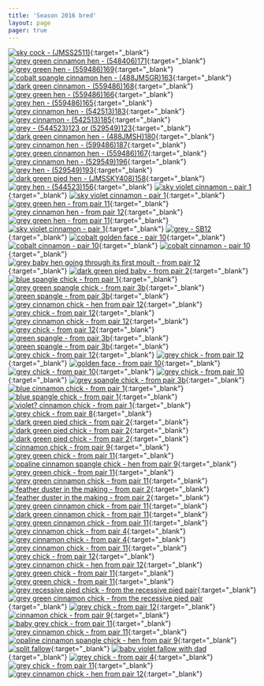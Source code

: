 ```yaml
---
title: 'Season 2016 bred'
layout: page
pager: true
---
```


[![sky cock - (JMSS2511)](/img/thumbs/c77c25d702957bc857a6a1fd072a39d50eeb1c8e.png)](http://i205.photobucket.com/albums/bb166/schilduil/Exhibition%20Budgerigars/Season%202016%20bred/2016-05-16%2019.07.27_zpsemtui4ua.png){:target="_blank"}
[![grey green cinnamon hen - (548406)171](/img/thumbs/c4cae7a4ad649a61dac39cd5d1a5e846d358726c.png)](http://i205.photobucket.com/albums/bb166/schilduil/Exhibition%20Budgerigars/Season%202016%20bred/2016-05-04%2021.14.18_zpsmr1s0k3h.png){:target="_blank"}
[![grey green hen - (559486)169](/img/thumbs/74e5a763c3e487fc522233e3508ec8b9001ba03f.png)](http://i205.photobucket.com/albums/bb166/schilduil/Exhibition%20Budgerigars/Season%202016%20bred/2016-05-04%2020.20.27_zpsu85bco1q.png){:target="_blank"}
[![cobalt spangle cinnamon hen - (488JMSGR)163](/img/thumbs/a8a47cb31bff533b87b30716ebd76a7bb24e022e.png)](http://i205.photobucket.com/albums/bb166/schilduil/Exhibition%20Budgerigars/Season%202016%20bred/2016-05-04%2020.18.57_zpshztaaga5.png){:target="_blank"}
[![dark green cinnamon - (559486)168](/img/thumbs/8de99cac56b5233e1f0653ae5ca8e6facdaf2bc1.png)](http://i205.photobucket.com/albums/bb166/schilduil/Exhibition%20Budgerigars/Season%202016%20bred/2016-05-04%2020.21.19_zpsbotwdgff.png){:target="_blank"}
[![grey green hen - (559486)166](/img/thumbs/48d2110ecc47feaf674a047f54f937208b83971f.png)](http://i205.photobucket.com/albums/bb166/schilduil/Exhibition%20Budgerigars/Season%202016%20bred/2016-05-04%2020.20.59_zpsupfyyyd0.png){:target="_blank"}
[![grey hen - (559486)165](/img/thumbs/12a4a80a78a8a6fd222cb685e5d0271893f023e0.png)](http://i205.photobucket.com/albums/bb166/schilduil/Exhibition%20Budgerigars/Season%202016%20bred/2016-05-04%2020.20.34_zpsuhapxgax.png){:target="_blank"}
[![grey cinnamon hen - (542513)183](/img/thumbs/78e40a486b3575b981b0fa5c003f0536827c2c41.png)](http://i205.photobucket.com/albums/bb166/schilduil/Exhibition%20Budgerigars/Season%202016%20bred/2016-05-04%2020.20.46_zpsbxlknagy.png){:target="_blank"}
[![grey cinnamon - (542513)185](/img/thumbs/5d335f8dc994f36b4e332a4ae27a1d4000227621.png)](http://i205.photobucket.com/albums/bb166/schilduil/Exhibition%20Budgerigars/Season%202016%20bred/2016-05-04%2020.19.44_zpsnmigetrp.png){:target="_blank"}
[![grey - (544523)123 or (529549)123](/img/thumbs/6f01d6603a4e26215b1ba8fd215b49ab24be71f3.png)](http://i205.photobucket.com/albums/bb166/schilduil/Exhibition%20Budgerigars/Season%202016%20bred/2016-05-04%2020.19.29_zpsethxoiyx.png){:target="_blank"}
[![dark green cinnamon hen - (488JMSH)180](/img/thumbs/bddea60227729e8286d97809a0b623ae06d896fb.png)](http://i205.photobucket.com/albums/bb166/schilduil/Exhibition%20Budgerigars/Season%202016%20bred/2016-05-04%2020.19.06_zpsd8ubekbt.png){:target="_blank"}
[![grey cinnamon hen - (599486)187](/img/thumbs/f9ac5173919f755083cf9d8e78a5eccdf2e9f054.png)](http://i205.photobucket.com/albums/bb166/schilduil/Exhibition%20Budgerigars/Season%202016%20bred/2016-05-04%2020.19.17_zpsdno16shz.png){:target="_blank"}
[![grey green cinnamon hen - (559486)167](/img/thumbs/bf4c13a36fb4b0cffeb7eb70d529b5fa623ecff8.png)](http://i205.photobucket.com/albums/bb166/schilduil/Exhibition%20Budgerigars/Season%202016%20bred/B33131F0-050B-4844-B864-89103C3EC97A_zpswzge2dhd.png){:target="_blank"}
[![grey cinnamon hen - (529549)196](/img/thumbs/770479ebb89d0be947fd790b3d10e1498497cb4d.png)](http://i205.photobucket.com/albums/bb166/schilduil/Exhibition%20Budgerigars/Season%202016%20bred/945988D8-B472-4C97-99E9-B4D857A05CB5_zpssnhtunow.png){:target="_blank"}
[![grey hen - (529549)193](/img/thumbs/162e3f61c080d02502adf23a1409119d82e61684.png)](http://i205.photobucket.com/albums/bb166/schilduil/Exhibition%20Budgerigars/Season%202016%20bred/53397252-5081-44FA-BEF7-0717C99669EA_zpsn7bkj0ry.png){:target="_blank"}
[![dark green pied hen - (JMSSKY408)158](/img/thumbs/8a26314188387233ad98dd803e9526ff1cb2c887.png)](http://i205.photobucket.com/albums/bb166/schilduil/Exhibition%20Budgerigars/Season%202016%20bred/C46DFE80-3E7B-4BBB-9507-F63EA6C99B09_zpsimhfhb8q.png){:target="_blank"}
[![grey hen - (544523)156](/img/thumbs/fa771e9c2ffcca6e184fdadd7ac3bf2564f41181.png)](http://i205.photobucket.com/albums/bb166/schilduil/Exhibition%20Budgerigars/Season%202016%20bred/7DA72C67-E826-47E0-BC9E-7025B206C912_zps2x7ufxny.png){:target="_blank"}
[![sky violet cinnamon - pair 1](/img/thumbs/b0d1c63dc3720800c35c987a6ad7072b85fd8fae.png)](http://i205.photobucket.com/albums/bb166/schilduil/Exhibition%20Budgerigars/Season%202016%20bred/E4B16FC1-E880-4822-88E1-53AAEB0367F5_zpset0kklil.png){:target="_blank"}
[![sky violet cinnamon - pair 1](/img/thumbs/52893587f132f591765f50ae79671de8eb01553c.png)](http://i205.photobucket.com/albums/bb166/schilduil/Exhibition%20Budgerigars/Season%202016%20bred/038F43A5-84E3-46B6-97BC-1781CCE0B052_zpslc29o7br.png){:target="_blank"}
[![grey green hen - from pair 11](/img/thumbs/8f7df25a108be1bf9938890991c15693a866d9a2.jpg)](http://i205.photobucket.com/albums/bb166/schilduil/Exhibition%20Budgerigars/Season%202016%20bred/2016-02-20%2022.58.33_zps9lysfn1w.jpg){:target="_blank"}
[![grey cinnamon hen - from pair 12](/img/thumbs/8b1c89aab077f647b0ff6c70c384b40b7ae6c82d.png)](http://i205.photobucket.com/albums/bb166/schilduil/Exhibition%20Budgerigars/Season%202016%20bred/2016-02-20%2023.02.07_zpslma4xwch.png){:target="_blank"}
[![grey green hen - from pair 11](/img/thumbs/7d2aff67d06680617f1d837b5b50c324ec41ed71.png)](http://i205.photobucket.com/albums/bb166/schilduil/Exhibition%20Budgerigars/Season%202016%20bred/2016-02-20%2022.58.57_zpsjgabiaxx.png){:target="_blank"}
[![sky violet cinnamon - pair 1](/img/thumbs/057deeca6605ae1fd99560d8ec48f73df63c774d.png)](http://i205.photobucket.com/albums/bb166/schilduil/Exhibition%20Budgerigars/Season%202016%20bred/2016-02-18%2022.25.42_zpsbretzve7.png){:target="_blank"}
[![grey - SB12](/img/thumbs/bb79b55dd5ffecd1a9805e9e73d6b343aab5128f.png)](http://i205.photobucket.com/albums/bb166/schilduil/Exhibition%20Budgerigars/Season%202016%20bred/25ACFEB6-185A-4347-B0E5-CB4774D086AB_zpsrsoip2zm.png){:target="_blank"}
[![cobalt golden face - pair 10](/img/thumbs/c2b2fca9ffe1d6dbf83b6730b0d838cb81729ce4.png)](http://i205.photobucket.com/albums/bb166/schilduil/Exhibition%20Budgerigars/Season%202016%20bred/36660B8C-D7D1-41A3-8B48-60B1D737A18C_zpsfrtcitqj.png){:target="_blank"}
[![cobalt cinnamon - pair 10](/img/thumbs/af77a6e74c54f15904ae7fe34fa07449b1c3ff4b.png)](http://i205.photobucket.com/albums/bb166/schilduil/Exhibition%20Budgerigars/Season%202016%20bred/7577104F-B8C4-41AD-A950-EF2B589D88FB_zpsvx46ao8e.png){:target="_blank"}
[![cobalt cinnamon - pair 10](/img/thumbs/90dacd72a450b483faa1acb77995ae31258b77b6.png)](http://i205.photobucket.com/albums/bb166/schilduil/Exhibition%20Budgerigars/Season%202016%20bred/0FBCD833-AA34-4487-B49F-A648CCEF8BA9_zps4yxwknzc.png){:target="_blank"}
[![grey baby hen going through its first moult - from pair 12](/img/thumbs/a2f8896efdccebc9492c25fd38701ea66662da97.png)](http://i205.photobucket.com/albums/bb166/schilduil/Exhibition%20Budgerigars/Season%202016%20bred/2016-01-24%2023.03.00_zpsvftgmi0i.png){:target="_blank"}
[![dark green pied baby - from pair 2](/img/thumbs/3b0961e0b2d7e771f098389b7c2b106d8af568dc.png)](http://i205.photobucket.com/albums/bb166/schilduil/Exhibition%20Budgerigars/Season%202016%20bred/2016-01-16%2022.53.05_zpspeg2nork.png){:target="_blank"}
[![blue spangle chick - from pair 1](/img/thumbs/3acb096105f2ac9a0c86228c2ac4952cc6716bd1.png)](http://i205.photobucket.com/albums/bb166/schilduil/Exhibition%20Budgerigars/Season%202016%20bred/2016-01-13%2022.22.35_zpsqjz6hfay.png){:target="_blank"}
[![grey green spangle chick - from pair 3b](/img/thumbs/30fff1702a1af09a4163952f1c8faf3715833a23.png)](http://i205.photobucket.com/albums/bb166/schilduil/Exhibition%20Budgerigars/Season%202016%20bred/2016-01-13%2022.22.47_zpstdsklcv8.png){:target="_blank"}
[![green spangle - from pair 3b](/img/thumbs/3ef85e14e4563faef8bfbad9cc97a2a2a488555c.png)](http://i205.photobucket.com/albums/bb166/schilduil/Exhibition%20Budgerigars/Season%202016%20bred/2016-01-13%2022.22.25_zpsvrmg8u2w.png){:target="_blank"}
[![grey cinnamon chick - hen from pair 12](/img/thumbs/3dc93976fdd99b8d2084206cfb45663f1f673a8b.png)](http://i205.photobucket.com/albums/bb166/schilduil/Exhibition%20Budgerigars/Season%202016%20bred/2016-01-13%2000.07.17_zpsjlo4opkb.png){:target="_blank"}
[![grey chick - from pair 12](/img/thumbs/65901e68e0a061d0aa287e6b5f881b2f493ceb94.png)](http://i205.photobucket.com/albums/bb166/schilduil/Exhibition%20Budgerigars/Season%202016%20bred/2016-01-13%2000.08.10_zpswefayeqm.png){:target="_blank"}
[![grey cinnamon chick - from pair 12](/img/thumbs/ae73961ec50f06891ba4f75ea388dd3b5b97e990.png)](http://i205.photobucket.com/albums/bb166/schilduil/Exhibition%20Budgerigars/Season%202016%20bred/2016-01-11%2022.06.41_zpsmwp0ha0p.png){:target="_blank"}
[![grey chick - from pair 12](/img/thumbs/60d711095ad3397001434c65f46b8875435a770d.png)](http://i205.photobucket.com/albums/bb166/schilduil/Exhibition%20Budgerigars/Season%202016%20bred/2016-01-11%2022.06.54_zpsjaejet0b.png){:target="_blank"}
[![green spangle - from pair 3b](/img/thumbs/28e42700637b6f0b0ad22c9086814e01c1a79907.png)](http://i205.photobucket.com/albums/bb166/schilduil/Exhibition%20Budgerigars/Season%202016%20bred/2016-01-09%2022.58.16_zpssqhgjf0k.png){:target="_blank"}
[![green spangle - from pair 3b](/img/thumbs/04d0c90b576e0ad228493102da5b2a7ba77e090a.png)](http://i205.photobucket.com/albums/bb166/schilduil/Exhibition%20Budgerigars/Season%202016%20bred/2016-01-09%2022.58.03_zpsxjaic3bw.png){:target="_blank"}
[![grey chick - from pair 12](/img/thumbs/cfe52920a21315fe88d3c45862263d17d00981f4.jpg)](http://i205.photobucket.com/albums/bb166/schilduil/Exhibition%20Budgerigars/Season%202016%20bred/2016-01-06%2022.10.18_zpsdk0tde1m.jpg){:target="_blank"}
[![grey chick - from pair 12](/img/thumbs/c6108fb9997e5b878f3b7ae77258806a827b3bc8.png)](http://i205.photobucket.com/albums/bb166/schilduil/Exhibition%20Budgerigars/Season%202016%20bred/2016-01-06%2022.47.27_zpsia0k43qq.png){:target="_blank"}
[![golden face - from pair 10](/img/thumbs/3a2825c41c80fb2dc33137442532f564711c1c09.png)](http://i205.photobucket.com/albums/bb166/schilduil/Exhibition%20Budgerigars/Season%202016%20bred/BADD168E-96D7-42F6-A363-861774DD880A_zpsjkjugil2.png){:target="_blank"}
[![grey chick - from pair 10](/img/thumbs/a110f0151a7bc36a735ba01edbf97cb01ba14544.png)](http://i205.photobucket.com/albums/bb166/schilduil/Exhibition%20Budgerigars/Season%202016%20bred/2016-01-01%2022.58.16_zpsaqniafyj.png){:target="_blank"}
[![grey chick - from pair 10](/img/thumbs/10aa9378fd6d4eb54e73b232897f21c17dbc9c23.png)](http://i205.photobucket.com/albums/bb166/schilduil/Exhibition%20Budgerigars/Season%202016%20bred/2016-01-01%2022.58.00_zps2ff6pt0u.png){:target="_blank"}
[![grey spangle chick - from pair 3b](/img/thumbs/8cb0eb779d2a4b72fa42f6ffc24944d38dabf01f.png)](http://i205.photobucket.com/albums/bb166/schilduil/Exhibition%20Budgerigars/Season%202016%20bred/E615D730-8713-4BF4-B830-541A13FD77C5_zps0bohmy5c.png){:target="_blank"}
[![blue cinnamon chick - from pair 1](/img/thumbs/a8da99f75fca0cff45b47fb2ff540e1c6cdf7f2b.jpg)](http://i205.photobucket.com/albums/bb166/schilduil/Exhibition%20Budgerigars/Season%202016%20bred/5CA34C0B-7F49-4B2D-AAAF-2F6B49C9CCFD_zpsbzuzhzzc.jpg){:target="_blank"}
[![blue spangle chick - from pair 1](/img/thumbs/827a772153d65a7b837201d908bc9e2fbf088f87.png)](http://i205.photobucket.com/albums/bb166/schilduil/Exhibition%20Budgerigars/Season%202016%20bred/2015-12-14%2023.10.54_zpsh0uzmnac.png){:target="_blank"}
[![violet? cinnamon chick - from pair 1](/img/thumbs/58551e3d9e1ec7150605b9de052efe782e16a874.png)](http://i205.photobucket.com/albums/bb166/schilduil/Exhibition%20Budgerigars/Season%202016%20bred/2015-12-14%2023.10.30_zpst0zpkw5r.png){:target="_blank"}
[![grey chick - from pair 8](/img/thumbs/81d47da2b546b9d56ca4217c6cc33fb8e7506730.jpg)](http://i205.photobucket.com/albums/bb166/schilduil/Exhibition%20Budgerigars/Season%202016%20bred/2015-12-11%2022.14.49_zpsmc3gaz2l.jpg){:target="_blank"}
[![dark green pied chick - from pair 2](/img/thumbs/48b895d5b0dd3fab3e1b1eca937ec0593876068e.jpg)](http://i205.photobucket.com/albums/bb166/schilduil/Exhibition%20Budgerigars/Season%202016%20bred/2015-12-112022.15.12_zps8vl4s4iw.jpg){:target="_blank"}
[![dark green pied chick - from pair 2](/img/thumbs/a0cc0a115f163bcb2f75105a69e67352c5b1d77d.jpg)](http://i205.photobucket.com/albums/bb166/schilduil/Exhibition%20Budgerigars/Season%202016%20bred/2015-12-03%2021.26.40_zpsocmxkh3g.jpg){:target="_blank"}
[![dark green pied chick - from pair 2](/img/thumbs/693e2b044a63809e23c9d3d347b070310e5b41a9.png)](http://i205.photobucket.com/albums/bb166/schilduil/Exhibition%20Budgerigars/Season%202016%20bred/2015-12-03%2021.57.11_zpswfqjarpz.png){:target="_blank"}
[![cinnamon chick - from pair 9](/img/thumbs/85a7e433dd120917e53e9fe066a5232a5a4803ef.jpg)](http://i205.photobucket.com/albums/bb166/schilduil/Exhibition%20Budgerigars/Season%202016%20bred/14330229-8BA7-4ECF-8504-628E61101171_zpsbo1zenru.jpg){:target="_blank"}
[![grey green chick - from pair 11](/img/thumbs/2342a462bfcec739a3e16dd550c9c8cdd4e64278.jpg)](http://i205.photobucket.com/albums/bb166/schilduil/Exhibition%20Budgerigars/Season%202016%20bred/62E9C811-2864-4116-9422-39178579FCA1_zps6xzrk20o.jpg){:target="_blank"}
[![opaline cinnamon spangle chick - hen from pair 9](/img/thumbs/a085ee60803076a6112ff24fa9420940c5cf5345.png)](http://i205.photobucket.com/albums/bb166/schilduil/Exhibition%20Budgerigars/Season%202016%20bred/28BB975C-63FC-4064-8558-8C895721D998_zpspnjnsflv.png){:target="_blank"}
[![grey green chick - from pair 11](/img/thumbs/683ccf163bf6b2f813b5dc060ef038c747f8ac74.jpg)](http://i205.photobucket.com/albums/bb166/schilduil/Exhibition%20Budgerigars/Season%202016%20bred/1459570D-6EB0-41AE-949B-FDBFB9D9B7D9_zpshqjxoy8j.jpg){:target="_blank"}
[![grey green cinnamon chick - from pair 11](/img/thumbs/14ed54a59ddebe478e7d0474fc44cd87a44b26a8.jpg)](http://i205.photobucket.com/albums/bb166/schilduil/Exhibition%20Budgerigars/Season%202016%20bred/2FDB3A9F-DB62-4B06-9FD6-50F7E8DF48EC_zps1fdrirov.jpg){:target="_blank"}
[![feather duster in the making - from pair 2](/img/thumbs/0e2f763b381dbdc3cc0b904e85eeb1828bf4780f.jpg)](http://i205.photobucket.com/albums/bb166/schilduil/Exhibition%20Budgerigars/Season%202016%20bred/99E87C3D-3A6B-4F22-961E-4D909E571749_zpsoe8brkab.jpg){:target="_blank"}
[![feather duster in the making - from pair 2](/img/thumbs/ddf20dae07a5ea6d2f7fc18cfc21201ecee2fa97.jpg)](http://i205.photobucket.com/albums/bb166/schilduil/Exhibition%20Budgerigars/Season%202016%20bred/91A6535D-8999-45AB-BDA3-F97B3F47D3D6_zpswb84rn4x.jpg){:target="_blank"}
[![grey green cinnamon chick - from pair 11](/img/thumbs/a6d9bc154bc15546d627cd8142c715865d3b538f.png)](http://i205.photobucket.com/albums/bb166/schilduil/Exhibition%20Budgerigars/Season%202016%20bred/30F0E60F-77B7-40D4-99C9-323B45AD77D0_zps4edxpese.png){:target="_blank"}
[![dark green cinnamon chick - from pair 11](/img/thumbs/6ce18570dd6ea8b62b312f3c8e3019bd8039edc6.jpg)](http://i205.photobucket.com/albums/bb166/schilduil/Exhibition%20Budgerigars/Season%202016%20bred/40C97785-B327-4EB5-A542-86627F9B1651_zpswxlxw1pv.jpg){:target="_blank"}
[![grey green cinnamon chick - from pair 11](/img/thumbs/8a6223e38ea7af4fcef88de666e29bbc2f11ea5f.jpg)](http://i205.photobucket.com/albums/bb166/schilduil/Exhibition%20Budgerigars/Season%202016%20bred/8810A9DB-70AE-4B57-8367-BF716B677780_zpspyggvhai.jpg){:target="_blank"}
[![grey cinnamon chick - from pair 4](/img/thumbs/3dcd13675952d963c1c9528d7d1aeee60d271037.jpg)](http://i205.photobucket.com/albums/bb166/schilduil/Exhibition%20Budgerigars/Season%202016%20bred/1B5FEF27-2306-44F4-B58E-1E01EA5E3A4F_zpsmuworcdg.jpg){:target="_blank"}
[![grey cinnamon chick - from pair 4](/img/thumbs/4243fff0afebcc3372e6ba2ee78bcddb51503fd5.jpg)](http://i205.photobucket.com/albums/bb166/schilduil/Exhibition%20Budgerigars/Season%202016%20bred/C42ACEB2-B3BD-49C7-8DD2-A044FD49311F_zpstrxs5rff.jpg){:target="_blank"}
[![grey cinnamon chick - from pair 11](/img/thumbs/14022e451ac574bda62d4a3426ad7a9fdfd658af.jpeg)](http://i205.photobucket.com/albums/bb166/schilduil/Exhibition%20Budgerigars/Season%202016%20bred/6_zpsr6nxgrvh.jpeg){:target="_blank"}
[![grey chick - from pair 12](/img/thumbs/d1084408c13cf914a5c61aedb8bd1b3b30ebc5f4.jpeg)](http://i205.photobucket.com/albums/bb166/schilduil/Exhibition%20Budgerigars/Season%202016%20bred/3_zpsme1m6rha.jpeg){:target="_blank"}
[![grey cinnamon chick - hen from pair 12](/img/thumbs/ce7d851e9b322d9de6ef7ca59f67db60efe22938.jpeg)](http://i205.photobucket.com/albums/bb166/schilduil/Exhibition%20Budgerigars/Season%202016%20bred/1_zpshfhgefng.jpeg){:target="_blank"}
[![grey green chick - from pair 11](/img/thumbs/faf82fe4b2137496f985dd8e3ad99f44e86b3437.jpg)](http://i205.photobucket.com/albums/bb166/schilduil/Exhibition%20Budgerigars/Season%202016%20bred/99249670-7962-48E4-B491-8D30F4145AE5_zps0huedhpa.jpg){:target="_blank"}
[![grey green chick - from pair 11](/img/thumbs/a129c1790c2c1c39ab1bd528ab0743eb2d9ecf1a.jpg)](http://i205.photobucket.com/albums/bb166/schilduil/Exhibition%20Budgerigars/Season%202016%20bred/7ED7D948-A6B2-4DE3-9F2E-726BD99C5073_zpsl7v1ryrx.jpg){:target="_blank"}
[![grey recessive pied chick - from the recessive pied pair](/img/thumbs/7faaf60950559886a777d789f93cd39ce221a50e.jpg)](http://i205.photobucket.com/albums/bb166/schilduil/Exhibition%20Budgerigars/Season%202016%20bred/361A19B2-0F6F-4929-82EB-AFE69CE3E0F3_zpsd2pbvgp3.jpg){:target="_blank"}
[![grey green cinnamon chick - from the recessive pied pair](/img/thumbs/869af40b8c6e8fa0e7f5971d5fdf4bd5fbd27562.jpg)](http://i205.photobucket.com/albums/bb166/schilduil/Exhibition%20Budgerigars/Season%202016%20bred/2EE4F84D-2E46-4A68-A8D6-D92FA97D9DEE_zpsmefbpamx.jpg){:target="_blank"}
[![grey chick - from pair 12](/img/thumbs/b41e6f448841cf4f62fe908638f26ff26277b687.jpg)](http://i205.photobucket.com/albums/bb166/schilduil/Exhibition%20Budgerigars/Season%202016%20bred/126BB2A9-6B9E-4EB5-962C-C023B6FBC436_zpsock2wclg.jpg){:target="_blank"}
[![cinnamon chick - from pair 9](/img/thumbs/3754ff1347ad0d446c5154cf63c1ba12d9024c7c.jpg)](http://i205.photobucket.com/albums/bb166/schilduil/Exhibition%20Budgerigars/Season%202016%20bred/7FD3A702-E694-4A0E-926C-DADA523B5C32_zpsozem5qnz.jpg){:target="_blank"}
[![baby grey chick - from pair 11](/img/thumbs/f621b7d61f1e08d3f5d701d50c7d4c2d76cd4cce.jpg)](http://i205.photobucket.com/albums/bb166/schilduil/Exhibition%20Budgerigars/Season%202016%20bred/D71D597E-0690-4D0B-B21B-DF492FEBF826_zpsde9zbboj.jpg){:target="_blank"}
[![grey cinnamon chick - from pair 11](/img/thumbs/33a44f41814b1e51ce5aac54dbeddb2564eaff06.jpg)](http://i205.photobucket.com/albums/bb166/schilduil/Exhibition%20Budgerigars/Season%202016%20bred/B68D65DA-D27F-4AAF-93A0-5E50D310530A_zpsqkrx1roa.jpg){:target="_blank"}
[![opaline cinnamon spangle chick - hen from pair 9](/img/thumbs/e768bacc681746d64e4760dceccd899db240e2a8.jpg)](http://i205.photobucket.com/albums/bb166/schilduil/Exhibition%20Budgerigars/Season%202016%20bred/045ECC2A-6CD9-4EC8-BEA9-F510A74F570B_zps0ys3ojav.jpg){:target="_blank"}
[![split fallow](/img/thumbs/6bb2c1969aa803a4d1546a0f7fea679fe341938c.jpg)](http://i205.photobucket.com/albums/bb166/schilduil/Exhibition%20Budgerigars/Season%202016%20bred/B21408B1-A471-441A-ABF5-6F6170F5B1FA_zpsqmpbjpvz.jpg){:target="_blank"}
[![baby violet fallow with dad](/img/thumbs/c704301d1ec989d3bf96fa145f00f744c5dc89f7.jpeg)](http://i205.photobucket.com/albums/bb166/schilduil/Exhibition%20Budgerigars/Season%202016%20bred/first_2016_fallow_zpses6gla2v.jpeg){:target="_blank"}
[![grey chick - from pair 4](/img/thumbs/756facbfa78272cff117de27f798cdb77b8873de.jpg)](http://i205.photobucket.com/albums/bb166/schilduil/Exhibition%20Budgerigars/Season%202016%20bred/58C065CF-DFC2-4665-8481-CFCDE3B3A6BA_zpswsoi6uhu.jpg){:target="_blank"}
[![grey chick - from pair 11](/img/thumbs/9e7302884678b102324bd876844cfd1ba0a13bfd.jpg)](http://i205.photobucket.com/albums/bb166/schilduil/Exhibition%20Budgerigars/Season%202016%20bred/FF3059E9-3D72-45A4-A951-AE65D9DD4F5E_zpscjm4jvoo.jpg){:target="_blank"}
[![grey cinnamon chick - hen from pair 12](/img/thumbs/73f9bc4e2401862bde0839ba7b951f3fca951cce.jpg)](http://i205.photobucket.com/albums/bb166/schilduil/Exhibition%20Budgerigars/Season%202016%20bred/907C054F-A638-4AFA-A82B-9D2CDB3E9C33_zpsto17ukhu.jpg){:target="_blank"}
